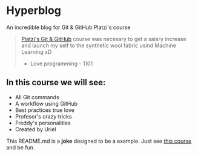 # Hyperblog 
An incredible blog for Git &amp; GitHub Platzi's course

> [Platzi's Git & GitHub](https://platzi.com/clases/1557-git-github/19977-readmemd-es-una-excelente-practica/) course was necesary to get a salary increase and launch my self to the synthetic wool fabric usind Machine Learning xD
> - Love programming - 1101

## In this course we will see:
* All Git commands
* A workflow using GitHub
* Best practices true love
* Profesor's crazy tricks
* Freddy's personalities
* Created by Uriel

This README.md is a **joke** designed to be a example. Just see [this course](https://platzi.com/clases/1557-git-github/19977-readmemd-es-una-excelente-practica/) and be fun. 